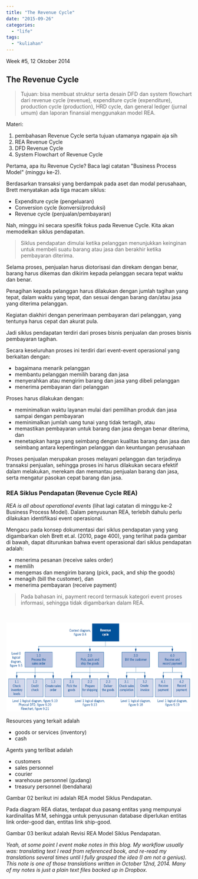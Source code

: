 ```yaml
---
title: "The Revenue Cycle"
date: "2015-09-26"
categories: 
  - "life"
tags: 
  - "kuliahan"
---
```


Week #5, 12 Oktober 2014

## The Revenue Cycle

> Tujuan: bisa membuat struktur serta desain DFD dan system flowchart dari revenue cycle (revenue), expenditure cycle (expenditure), production cycle (production), HRD cycle, dan general ledger (jurnal umum) dan laporan finansial menggunakan model REA.

Materi:

1. pembahasan Revenue Cycle serta tujuan utamanya ngapain aja sih
2. REA Revenue Cycle
3. DFD Revenue Cycle
4. System Flowchart of Revenue Cycle

Pertama, apa itu Revenue Cycle? Baca lagi catatan "Business Process Model" (minggu ke-2).

Berdasarkan transaksi yang berdampak pada aset dan modal perusahaan, Brett menyatakan ada tiga macam siklus:

- Expenditure cycle (pengeluaran)
- Conversion cycle (konversi/produksi)
- Revenue cycle (penjualan/pembayaran)

Nah, minggu ini secara spesifik fokus pada Revenue Cycle. Kita akan memodelkan siklus pendapatan.

> Siklus pendapatan dimulai ketika pelanggan menunjukkan keinginan untuk membeli suatu barang atau jasa dan berakhir ketika pembayaran diterima.

Selama proses, penjualan harus diotorisasi dan direkam dengan benar, barang harus dikemas dan dikirim kepada pelanggan secara tepat waktu dan benar.

Penagihan kepada pelanggan harus dilakukan dengan jumlah tagihan yang tepat, dalam waktu yang tepat, dan sesuai dengan barang dan/atau jasa yang diterima pelanggan.

Kegiatan diakhiri dengan penerimaan pembayaran dari pelanggan, yang tentunya harus cepat dan akurat pula.

Jadi siklus pendapatan terdiri dari proses bisnis penjualan dan proses bisnis pembayaran tagihan.

Secara keseluruhan proses ini terdiri dari event-event operasional yang berkaitan dengan:

- bagaimana menarik pelanggan
- membantu pelanggan memilih barang dan jasa
- menyerahkan atau mengirim barang dan jasa yang dibeli pelanggan
- menerima pembayaran dari pelanggan

Proses harus dilakukan dengan:

- meminimalkan waktu layanan mulai dari pemilihan produk dan jasa sampai dengan pembayaran
- meminimalkan jumlah uang tunai yang tidak tertagih, atau
- memastikan pembayaran untuk barang dan jasa dengan benar diterima, dan
- menetapkan harga yang seimbang dengan kualitas barang dan jasa dan seimbang antara kepentingan pelanggan dan keuntungan perusahaan

Proses penjualan merupakan proses melayani pelanggan dan terjadinya transaksi penjualan, sehingga proses ini harus dilakukan secara efektif dalam melakukan, merekam dan memantau penjualan barang dan jasa, serta mengatur pasokan cepat barang dan jasa.

### REA Siklus Pendapatan (Revenue Cycle REA)

_REA is all about operational events_ (lihat lagi catatan di minggu ke-2 Business Process Model). Dalam penyusunan REA, terlebih dahulu perlu dilakukan identifikasi event operasional.

Mengacu pada konsep dokumentasi dari siklus pendapatan yang yang digambarkan oleh Brett et.al. (2010, page 400), yang terlihat pada gambar di bawah, dapat diturunkan bahwa event operasional dari siklus pendapatan adalah:

- menerima pesanan (receive sales order)
- memilih
- mengemas dan mengirim barang (pick, pack, and ship the goods)
- menagih (bill the customer), dan
- menerima pembayaran (receive payment)

> Pada bahasan ini, payment record termasuk kategori event proses informasi, sehingga tidak digambarkan dalam REA.

 

![revenue cycle diagram](images/revenue-cycle-diagram.png)

Resources yang terkait adalah

- goods or services (inventory)
- cash

Agents yang terlibat adalah

- customers
- sales personnel
- courier
- warehouse personnel (gudang)
- treasury personnel (bendahara)

Gambar 02 berikut ini adalah REA model Siklus Pendapatan.

Pada diagram REA diatas, terdapat dua pasang entitas yang mempunyai kardinalitas M:M, sehingga untuk penyusunan database diperlukan entitas link order-good dan, entitas link ship-good.

Gambar 03 berikut adalah Revisi REA Model Siklus Pendapatan.

_Yeah, at some point I event make notes in this blog. My workflow usually was: translating text I read from referenced book, and re-read my translations several times until I fully grasped the idea (I am not a genius). This note is one of those translations written in October 12nd, 2014. Many of my notes is just a plain text files backed up in Dropbox._
